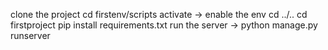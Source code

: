 clone the project
cd firstenv/scripts
activate -> enable the env
cd ../..
cd firstproject
pip install requirements.txt
run the server -> python manage.py runserver
